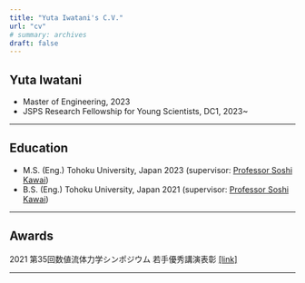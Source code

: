 ```yaml
---
title: "Yuta Iwatani's C.V."
url: "cv"
# summary: archives
draft: false
---
```


## Yuta Iwatani
- Master of Engineering, 2023
- JSPS Research Fellowship for Young Scientists, DC1,  2023~
---

## Education
- M.S. (Eng.) Tohoku University, Japan 2023 (supervisor: [Professor Soshi Kawai](https://www.klab.mech.tohoku.ac.jp/faculty/index.html))
- B.S. (Eng.) Tohoku University, Japan 2021 (supervisor: [Professor Soshi Kawai](https://www.klab.mech.tohoku.ac.jp/faculty/index.html))

--- 

## Awards
2021 第35回数値流体力学シンポジウム 若手優秀講演表彰 [[link]](https://www2.nagare.or.jp/cfd/cfd35/award.html)

--- 

